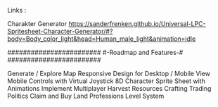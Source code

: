 Links :

Charakter Generator
https://sanderfrenken.github.io/Universal-LPC-Spritesheet-Character-Generator/#?body=Body_color_light&head=Human_male_light&animation=idle

########################
#-Roadmap and Features-#
########################

Generate / Explore Map
Responsive Design for Desktop / Mobile View
Mobile Controls with Virtual Joystick
8D Character Sprite Sheet with Animations
Implement Multiplayer
Harvest Resources
Crafting
Trading
Politics
Claim and Buy Land
Professions
Level System



